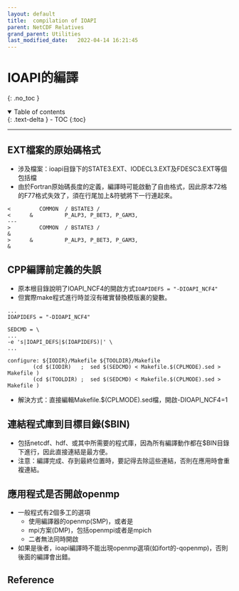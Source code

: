 ```yaml
---
layout: default
title:  compilation of IOAPI
parent: NetCDF Relatives
grand_parent: Utilities
last_modified_date:   2022-04-14 16:21:45
---
```

# IOAPI的編譯
{: .no_toc }

<details open markdown="block">
  <summary>
    Table of contents
  </summary>
  {: .text-delta }
- TOC
{:toc}
</details>

---
## EXT檔案的原始碼格式
- 涉及檔案：ioapi目錄下的STATE3.EXT、IODECL3.EXT及FDESC3.EXT等個包括檔
- 由於Fortran原始碼長度的定義，編譯時可能啟動了自由格式，因此原本72格的F77格式失效了，須在行尾加上&符號將下一行連起來。
```
<         COMMON  / BSTATE3 /
<      &          P_ALP3, P_BET3, P_GAM3,
---
>         COMMON  / BSTATE3 /                                             &
>      &          P_ALP3, P_BET3, P_GAM3,                                 &
```

## CPP編譯前定義的失誤
- 原本根目錄說明了IOAPI_NCF4的開啟方式`IOAPIDEFS = "-DIOAPI_NCF4"`
- 但實際make程式進行時並沒有確實替換模版裏的變數。
```
...
IOAPIDEFS = "-DIOAPI_NCF4"

SEDCMD = \
...
-e 's|IOAPI_DEFS|$(IOAPIDEFS)|' \
...

configure: ${IODIR}/Makefile ${TOOLDIR}/Makefile
        (cd $(IODIR)   ;  sed $(SEDCMD) < Makefile.$(CPLMODE).sed > Makefile )
        (cd $(TOOLDIR) ;  sed $(SEDCMD) < Makefile.$(CPLMODE).sed > Makefile )
```
- 解決方式：直接編輯Makefile.$(CPLMODE).sed檔，開啟-DIOAPI_NCF4=1

## 連結程式庫到目標目錄($BIN)
- 包括netcdf、hdf、或其中所需要的程式庫，因為所有編譯動作都在$BIN目錄下進行，因此直接連結是最方便。
- 注意：編譯完成、存到最終位置時，要記得去除這些連結，否則在應用時會重複連結。

## 應用程式是否開啟openmp
- 一般程式有2個多工的選項
  - 使用編譯器的openmp(SMP)，或者是
  - mpi方案(DMP)，包括openmpi或者是mpich
  - 二者無法同時開啟
- 如果是後者，ioapi編譯時不能出現openmp選項(如ifort的-qopenmp)，否則後面的編譯會出錯。

## Reference
